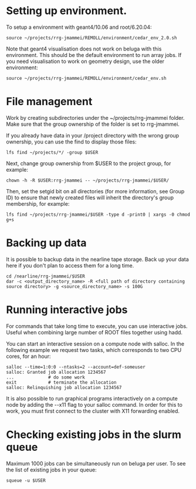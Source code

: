 # Setting up environment.

To setup a environment with geant4/10.06 and root/6.20.04:
	
	source ~/projects/rrg-jmammei/REMOLL/environment/cedar_env_2.0.sh

Note that geant4 visualisation does not work on beluga with this environment. This should be the default environment to run array jobs. If you need visualisation to work on geometry design, use the older environment:

	source ~/projects/rrg-jmammei/REMOLL/environment/cedar_env.sh

# File management

Work by creating subdirectories under the ~/projects/rrg-jmammei folder. Make sure that the group ownership of the folder is set to rrg-jmammei. 

If you already have data in your /project directory with the wrong group ownership, you can use the find to display those files:

	lfs find ~/projects/*/ -group $USER

Next, change group ownership from $USER to the project group, for example:

	chown -h -R $USER:rrg-jmammei -- ~/projects/rrg-jmammei/$USER/

Then, set the setgid bit on all directories (for more information, see Group ID) to ensure that newly created files will inherit the directory's group membership, for example:

	lfs find ~/projects/rrg-jmammei/$USER -type d -print0 | xargs -0 chmod g+s

# Backing up data

It is possible to backup data in the nearline tape storage. Back up your data here if you don't plan to access them for a long time.

	cd /nearline/rrg-jmammei/$USER 
	dar -c <output_directory_name> -R <full path of directory containing source directory> -g <source_directory_name> -s 100G 

# Running interactive jobs

For commands that take long time to execute,  you can use interactive jobs. Useful when combining large number of ROOT files together using hadd. 

You can start an interactive session on a compute node with salloc. In the following example we request two tasks, which corresponds to two CPU cores, for an hour:

	salloc --time=1:0:0 --ntasks=2 --account=def-someuser
	salloc: Granted job allocation 1234567
	...             # do some work
	exit            # terminate the allocation
	salloc: Relinquishing job allocation 1234567

It is also possible to run graphical programs interactively on a compute node by adding the --x11 flag to your salloc command. In order for this to work, you must first connect to the cluster with X11 forwarding enabled.

# Checking existing jobs in the slurm queue

Maximum 1000 jobs can be simultaneously run on beluga per user. To see the list of existing jobs in your queue:

	squeue -u $USER




